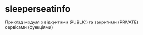 # sleeperseatinfo

Приклад модуля з відкритими (PUBLIC) та закритими (PRIVATE) сервісами (функціями)
